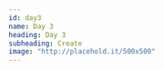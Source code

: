```yaml
---
id: day3
name: Day 3
heading: Day 3
subheading: Create
image: "http://placehold.it/500x500"
---
```

